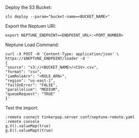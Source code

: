 Deploy the S3 Bucket:
```
sls deploy --param="bucket-name=<BUCKET_NAME>"
```

Export the Neptuen URI:
```
export NEPTUNE_ENDPOINT=<ENDPOINT_URL>:<PORT_NUMBER>
```

Neptune Load Command:
```
curl -X POST -H 'Content-Type: application/json' \
https://$NEPTUNE_ENDPOINT/loader -d '
{
"source": "s3://<BUCKET_NAME>/<CSV>.csv",
"format": "csv",
"iamRoleArn": "<ROLE_ARN>",
"region": "us-east-1",
"failOnError": "FALSE",
"parallelism": "MEDIUM",
"queueRequest": "TRUE"
}'
```

Test the import:
```
:remote connect tinkerpop.server conf/neptune-remote.yaml
:remote console
g.V().valueMap(true)
g.E().valueMapt(true)
```